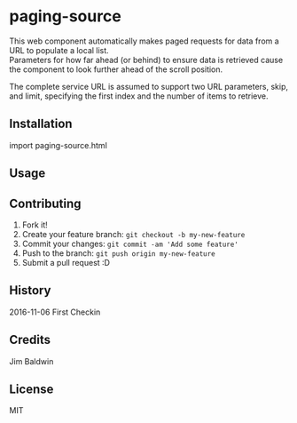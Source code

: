 # paging-source

This web component automatically makes paged requests for data from a URL to populate a local list.  
Parameters for how far ahead (or behind) to ensure data is retrieved cause the component to look further ahead of the 
scroll position.

The complete service URL is assumed to support two URL parameters, skip, and limit, specifying the first index
and the number of items to retrieve.

## Installation

import paging-source.html

## Usage

<paging-source 
    url="<base url>" 
    pageSize="<desired request size>"
    firstVisibleIndex="<index of first item visible in scroll window>"
    lastVisibleIndex="<index of last item visible in scroll window>"
    readAhead="<number of items beyond the last visible index to attempt to read before needed>"
    readBehind="<number of items before the first visible index to attempt to read before needed>"
    items="<array of accumulated items>"
    ></paging-source>
    
## Contributing

1. Fork it!
2. Create your feature branch: `git checkout -b my-new-feature`
3. Commit your changes: `git commit -am 'Add some feature'`
4. Push to the branch: `git push origin my-new-feature`
5. Submit a pull request :D

## History

2016-11-06 First Checkin

## Credits

Jim Baldwin

## License

MIT
